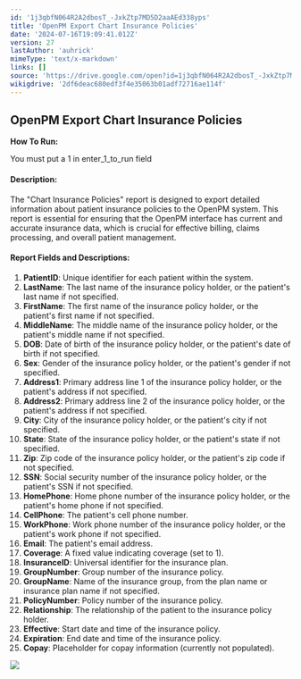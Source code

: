 ```yaml
---
id: '1j3qbfN064R2A2dbosT_-JxkZtp7MD5D2aaAEd338yps'
title: 'OpenPM Export Chart Insurance Policies'
date: '2024-07-16T19:09:41.012Z'
version: 27
lastAuthor: 'auhrick'
mimeType: 'text/x-markdown'
links: []
source: 'https://drive.google.com/open?id=1j3qbfN064R2A2dbosT_-JxkZtp7MD5D2aaAEd338yps'
wikigdrive: '2df6deac680edf3f4e35063b01adf72716ae114f'
---
```

## OpenPM Export Chart Insurance Policies

**How To Run:**

You must put a 1 in enter_1_to_run field

#### Description:

The "Chart Insurance Policies" report is designed to export detailed information about patient insurance policies to the OpenPM system. This report is essential for ensuring that the OpenPM interface has current and accurate insurance data, which is crucial for effective billing, claims processing, and overall patient management.

#### Report Fields and Descriptions:

1. <strong>PatientID</strong>: Unique identifier for each patient within the system.
2. <strong>LastName</strong>: The last name of the insurance policy holder, or the patient's last name if not specified.
3. <strong>FirstName</strong>: The first name of the insurance policy holder, or the patient's first name if not specified.
4. <strong>MiddleName</strong>: The middle name of the insurance policy holder, or the patient's middle name if not specified.
5. <strong>DOB</strong>: Date of birth of the insurance policy holder, or the patient's date of birth if not specified.
6. <strong>Sex</strong>: Gender of the insurance policy holder, or the patient's gender if not specified.
7. <strong>Address1</strong>: Primary address line 1 of the insurance policy holder, or the patient's address if not specified.
8. <strong>Address2</strong>: Primary address line 2 of the insurance policy holder, or the patient's address if not specified.
9. <strong>City</strong>: City of the insurance policy holder, or the patient's city if not specified.
10. <strong>State</strong>: State of the insurance policy holder, or the patient's state if not specified.
11. <strong>Zip</strong>: Zip code of the insurance policy holder, or the patient's zip code if not specified.
12. <strong>SSN</strong>: Social security number of the insurance policy holder, or the patient's SSN if not specified.
13. <strong>HomePhone</strong>: Home phone number of the insurance policy holder, or the patient's home phone if not specified.
14. <strong>CellPhone</strong>: The patient's cell phone number.
15. <strong>WorkPhone</strong>: Work phone number of the insurance policy holder, or the patient's work phone if not specified.
16. <strong>Email</strong>: The patient's email address.
17. <strong>Coverage</strong>: A fixed value indicating coverage (set to 1).
18. <strong>InsuranceID</strong>: Universal identifier for the insurance plan.
19. <strong>GroupNumber</strong>: Group number of the insurance policy.
20. <strong>GroupName</strong>: Name of the insurance group, from the plan name or insurance plan name if not specified.
21. <strong>PolicyNumber</strong>: Policy number of the insurance policy.
22. <strong>Relationship</strong>: The relationship of the patient to the insurance policy holder.
23. <strong>Effective</strong>: Start date and time of the insurance policy.
24. <strong>Expiration</strong>: End date and time of the insurance policy.
25. <strong>Copay</strong>: Placeholder for copay information (currently not populated).

![](../openpm-export-chart-insurance-policies.assets/c4d83c8d5f95696437cad27a1fae3fa9.png)
